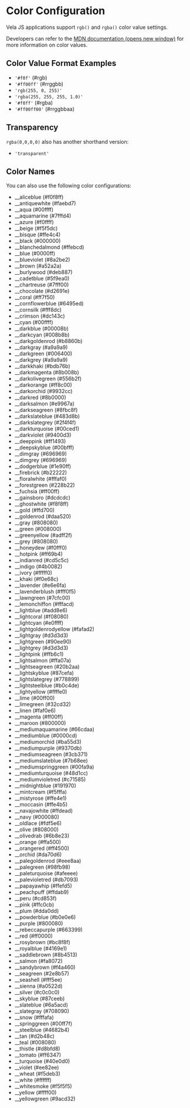 <!-- 源地址: https://iot.mi.com/vela/quickapp/en/components/general/color.html -->

# Color Configuration

Vela JS applications support `rgb()` and `rgba()` color value settings.

Developers can refer to the [MDN documentation (opens new window)](<https://developer.mozilla.org/zh-CN/docs/Web/CSS/color_value>) for more information on color values.

## Color Value Format Examples

  * `'#f0f'` (#rgb)
  * `'#ff00ff'` (#rrggbb)
  * `'rgb(255, 0, 255)'`
  * `'rgba(255, 255, 255, 1.0)'`
  * `'#f0ff'` (#rgba)
  * `'#ff00ff00'` (#rrggbbaa)

## Transparency

`rgba(0,0,0,0)` also has another shorthand version:

  * `'transparent'`

## Color Names

You can also use the following color configurations:

  * __aliceblue (#f0f8ff)
  * __antiquewhite (#faebd7)
  * __aqua (#00ffff)
  * __aquamarine (#7fffd4)
  * __azure (#f0ffff)
  * __beige (#f5f5dc)
  * __bisque (#ffe4c4)
  * __black (#000000)
  * __blanchedalmond (#ffebcd)
  * __blue (#0000ff)
  * __blueviolet (#8a2be2)
  * __brown (#a52a2a)
  * __burlywood (#deb887)
  * __cadetblue (#5f9ea0)
  * __chartreuse (#7fff00)
  * __chocolate (#d2691e)
  * __coral (#ff7f50)
  * __cornflowerblue (#6495ed)
  * __cornsilk (#fff8dc)
  * __crimson (#dc143c)
  * __cyan (#00ffff)
  * __darkblue (#00008b)
  * __darkcyan (#008b8b)
  * __darkgoldenrod (#b8860b)
  * __darkgray (#a9a9a9)
  * __darkgreen (#006400)
  * __darkgrey (#a9a9a9)
  * __darkkhaki (#bdb76b)
  * __darkmagenta (#8b008b)
  * __darkolivegreen (#556b2f)
  * __darkorange (#ff8c00)
  * __darkorchid (#9932cc)
  * __darkred (#8b0000)
  * __darksalmon (#e9967a)
  * __darkseagreen (#8fbc8f)
  * __darkslateblue (#483d8b)
  * __darkslategrey (#2f4f4f)
  * __darkturquoise (#00ced1)
  * __darkviolet (#9400d3)
  * __deeppink (#ff1493)
  * __deepskyblue (#00bfff)
  * __dimgray (#696969)
  * __dimgrey (#696969)
  * __dodgerblue (#1e90ff)
  * __firebrick (#b22222)
  * __floralwhite (#fffaf0)
  * __forestgreen (#228b22)
  * __fuchsia (#ff00ff)
  * __gainsboro (#dcdcdc)
  * __ghostwhite (#f8f8ff)
  * __gold (#ffd700)
  * __goldenrod (#daa520)
  * __gray (#808080)
  * __green (#008000)
  * __greenyellow (#adff2f)
  * __grey (#808080)
  * __honeydew (#f0fff0)
  * __hotpink (#ff69b4)
  * __indianred (#cd5c5c)
  * __indigo (#4b0082)
  * __ivory (#fffff0)
  * __khaki (#f0e68c)
  * __lavender (#e6e6fa)
  * __lavenderblush (#fff0f5)
  * __lawngreen (#7cfc00)
  * __lemonchiffon (#fffacd)
  * __lightblue (#add8e6)
  * __lightcoral (#f08080)
  * __lightcyan (#e0ffff)
  * __lightgoldenrodyellow (#fafad2)
  * __lightgray (#d3d3d3)
  * __lightgreen (#90ee90)
  * __lightgrey (#d3d3d3)
  * __lightpink (#ffb6c1)
  * __lightsalmon (#ffa07a)
  * __lightseagreen (#20b2aa)
  * __lightskyblue (#87cefa)
  * __lightslategrey (#778899)
  * __lightsteelblue (#b0c4de)
  * __lightyellow (#ffffe0)
  * __lime (#00ff00)
  * __limegreen (#32cd32)
  * __linen (#faf0e6)
  * __magenta (#ff00ff)
  * __maroon (#800000)
  * __mediumaquamarine (#66cdaa)
  * __mediumblue (#0000cd)
  * __mediumorchid (#ba55d3)
  * __mediumpurple (#9370db)
  * __mediumseagreen (#3cb371)
  * __mediumslateblue (#7b68ee)
  * __mediumspringgreen (#00fa9a)
  * __mediumturquoise (#48d1cc)
  * __mediumvioletred (#c71585)
  * __midnightblue (#191970)
  * __mintcream (#f5fffa)
  * __mistyrose (#ffe4e1)
  * __moccasin (#ffe4b5)
  * __navajowhite (#ffdead)
  * __navy (#000080)
  * __oldlace (#fdf5e6)
  * __olive (#808000)
  * __olivedrab (#6b8e23)
  * __orange (#ffa500)
  * __orangered (#ff4500)
  * __orchid (#da70d6)
  * __palegoldenrod (#eee8aa)
  * __palegreen (#98fb98)
  * __paleturquoise (#afeeee)
  * __palevioletred (#db7093)
  * __papayawhip (#ffefd5)
  * __peachpuff (#ffdab9)
  * __peru (#cd853f)
  * __pink (#ffc0cb)
  * __plum (#dda0dd)
  * __powderblue (#b0e0e6)
  * __purple (#800080)
  * __rebeccapurple (#663399)
  * __red (#ff0000)
  * __rosybrown (#bc8f8f)
  * __royalblue (#4169e1)
  * __saddlebrown (#8b4513)
  * __salmon (#fa8072)
  * __sandybrown (#f4a460)
  * __seagreen (#2e8b57)
  * __seashell (#fff5ee)
  * __sienna (#a0522d)
  * __silver (#c0c0c0)
  * __skyblue (#87ceeb)
  * __slateblue (#6a5acd)
  * __slategray (#708090)
  * __snow (#fffafa)
  * __springgreen (#00ff7f)
  * __steelblue (#4682b4)
  * __tan (#d2b48c)
  * __teal (#008080)
  * __thistle (#d8bfd8)
  * __tomato (#ff6347)
  * __turquoise (#40e0d0)
  * __violet (#ee82ee)
  * __wheat (#f5deb3)
  * __white (#ffffff)
  * __whitesmoke (#f5f5f5)
  * __yellow (#ffff00)
  * __yellowgreen (#9acd32)

